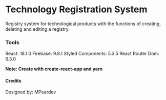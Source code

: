 # Technology Registration System

Registry system for technological products with the functions of creating, deleting and editing a registry.

### Tools

React: 18.1.0
Firebase: 9.8.1
Styled Components: 5.3.5
React Router Dom: 6.3.0

**Note: Create with create-react-app and yarn**

#### Credits

Designed by: MPeardev
